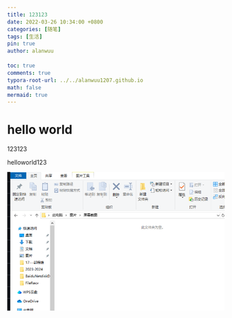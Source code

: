 ```yaml
---
title: 123123
date: 2022-03-26 10:34:00 +0800
categories: [随笔]
tags: [生活]
pin: true
author: alanwuu

toc: true
comments: true
typora-root-url: ../../alanwuu1207.github.io
math: false
mermaid: true
---
```


# hello world 

123123

helloworld123

![1744304283335](/assets/blog_res/2025-04-11-test.assets/1744304283335.png)